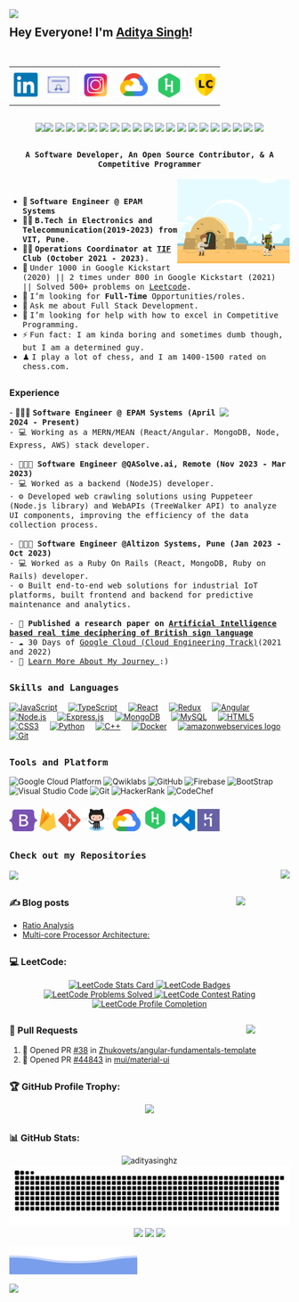 
<img src="https://user-images.githubusercontent.com/74038190/229223156-0cbdaba9-3128-4d8e-8719-b6b4cf741b67.gif" width="50" align="left">
<h2>Hey Everyone! I'm <a href="https://github.com/adityasinghz">Aditya Singh</a>!</h2>

<br>

<table>
  <tr>
    <td align="center"><a href="https://www.linkedin.com/in/adityasinghz/"><img src="https://github.com/adityasinghz/adityasinghz/blob/main/imgs/linkedin-original.svg" width="45px" height="auto" /></a></td>
    <td align="center"><a href="https://github.com/adityasinghz"><img src="https://github.com/adityasinghz/adityasinghz/blob/main/imgs/icons8-certificate-48.png" width="45px" height="auto" /></a></td>
    <td align="center"><a href="https://www.instagram.com/adityasinghz/"><img src="https://github.com/adityasinghz/adityasinghz/blob/main/imgs/instagram.svg" width="60px" height="auto" /></a></td>
    <td align="center"><a href="https://www.cloudskillsboost.google/public_profiles/2ff25928-f3d7-440a-a90f-ddec4b61fbb8"><img src="https://github.com/adityasinghz/adityasinghz/blob/main/imgs/google-cloud-1.svg" width="50px" height="auto" /></a></td>
    <td align="center"><a href="https://www.hackerrank.com/adityasinghz"><img src="https://github.com/adityasinghz/adityasinghz/blob/main/imgs/hackerrank.svg" width="55px" height="auto" /></a></td>
    <td align="center"><a href="https://leetcode.com/u/adityasinghz/"><img src="https://github.com/adityasinghz/adityasinghz/blob/main/imgs/leetcode-logo.png" width="40px" height="auto" /></a></td>
  </tr>
</table>






<br>
<div align="center">
<img src="https://user-images.githubusercontent.com/74038190/212257454-16e3712e-945a-4ca2-b238-408ad0bf87e6.gif" width="100"><img src="https://user-images.githubusercontent.com/74038190/212257472-08e52665-c503-4bd9-aa20-f5a4dae769b5.gif" width="100">
<img src="https://user-images.githubusercontent.com/74038190/212257468-1e9a91f1-b626-4baa-b15d-5c385dfa7ed2.gif" width="100">
<img src="https://user-images.githubusercontent.com/74038190/212257465-7ce8d493-cac5-494e-982a-5a9deb852c4b.gif" width="100">
<img src="https://user-images.githubusercontent.com/74038190/212257463-4d082cb4-7483-4eaf-bc25-6dde2628aabd.gif" width="100">
<img src="https://user-images.githubusercontent.com/74038190/212257460-738ff738-247f-4445-a718-cdd0ca76e2db.gif" width="100">
<img src="https://user-images.githubusercontent.com/74038190/212257467-871d32b7-e401-42e8-a166-fcfd7baa4c6b.gif" width="100">
<img src="https://user-images.githubusercontent.com/74038190/212281756-450d3ffa-9335-4b98-a965-db8a18fee927.gif" width="100">
<img src="https://user-images.githubusercontent.com/74038190/212280805-9bcb336b-8c55-46a8-abf8-ff286ab55472.gif" width="100">
<img src="https://user-images.githubusercontent.com/74038190/212280823-79088828-a258-4a4d-8d6c-96315d5a07af.gif" width="100">
<img src="https://user-images.githubusercontent.com/74038190/212281763-e6ecd7ef-c4aa-45b6-a97c-f33f6bb592bd.gif" width="100">
<img src="https://user-images.githubusercontent.com/74038190/212281775-b468df30-4edc-4bf8-a4ee-f52e1aaddc86.gif" width="100">
<img src="https://user-images.githubusercontent.com/74038190/212281780-0afd9616-8310-46e9-a898-c4f5269f1387.gif" width="100">
  
<img src="https://github.com/Anmol-Baranwal/Cool-GIFs-For-GitHub/assets/74038190/1a797f46-efe4-41e6-9e75-5303e1bbcbfa" width="100">
<img src="https://github.com/Anmol-Baranwal/Cool-GIFs-For-GitHub/assets/74038190/29fd6286-4e7b-4d6c-818f-c4765d5e39a9" width="100">
<img src="https://github.com/Anmol-Baranwal/Cool-GIFs-For-GitHub/assets/74038190/67f477ed-6624-42da-99f0-1a7b1a16eecb" width="100">
<img src="https://github.com/Anmol-Baranwal/Cool-GIFs-For-GitHub/assets/74038190/3c16d4f2-b757-4c70-8f42-43d5dddd2c36" width="100">
<img src="https://github.com/Anmol-Baranwal/Cool-GIFs-For-GitHub/assets/74038190/3fb2cdf6-8920-462e-87a4-95af376418aa" width="100">
<img src="https://github.com/Anmol-Baranwal/Cool-GIFs-For-GitHub/assets/74038190/de038172-e903-4951-926c-755878deb0b4" width="100">
<img src="https://github.com/Anmol-Baranwal/Cool-GIFs-For-GitHub/assets/74038190/398b19b1-9aae-4c1f-8bc0-d172a2c08d68" width="100">
<img src="https://github.com/Anmol-Baranwal/Cool-GIFs-For-GitHub/assets/74038190/e0d299f2-767c-4c21-bd49-90f2a19f1a78" width="100">
</div>

## <p align="center"><h4 align="center"><samp> A Software Developer, An Open Source Contributor, & A Competitive Programmer </samp></h4></p>

<div>
<img align="right" src="https://github.com/adityasinghz/adityasinghz/blob/main/terminal.gif" width="40%"/>
  <br>

- 👷 <samp><b>Software Engineer @ EPAM Systems</b>
- 👨‍🎓 <samp><b>B.Tech in Electronics and Telecommunication(2019-2023) from VIT, Pune</b>.
- 🧑🏽 <samp><b>Operations Coordinator at [TIF](https://www.linkedin.com/company/the-investment-forum-vit-pune/) Club (October 2021 - 2023)</b>.
- 🥇 <samp>Under 1000 in Google Kickstart (2020) || 2 times under 800 in Google Kickstart (2021) || Solved 500+ problems on [Leetcode](https://leetcode.com/u/adityasinghz/).
- 💼 <samp>I’m looking for **Full-Time** Opportunities/roles.
- 💬 <samp>Ask me about Full Stack Development.
- 🤔 <samp>I’m looking for help with how to excel in Competitive Programming.
- ⚡ <samp>Fun fact: I am kinda boring and sometimes dumb though, but I am a determined guy.
- ♟ <samp>I play a lot of chess, and I am 1400-1500 rated on chess.com.
</div>

##

<div>
  <h3 align="left">Experience</h3>
  <div>
    <img
      align="right"
      src="https://user-images.githubusercontent.com/74038190/235224431-e8c8c12e-6826-47f1-89fb-2ddad83b3abf.gif"
      width="25%"
    />
    <p>
      - 👨🏾‍💻 <samp><b>Software Engineer @ EPAM Systems (April 2024 - Present)</b><br>
      - 💻 Working as a MERN/MEAN (React/Angular. MongoDB, Node, Express, AWS) stack developer.<br>
      <br>
      - 👨🏾‍💻 <b>Software Engineer @QASolve.ai, Remote (Nov 2023 - Mar 2023)</b><br>
      - 💻 Worked as a backend (NodeJS) developer.<br>
      - ⚙  Developed web crawling solutions using Puppeteer (Node.js library) and WebAPIs (TreeWalker API) to analyze UI components, improving the efficiency of the data collection process.<br>
      <br>
      - 👨🏾‍💻 <b>Software Engineer @Altizon Systems, Pune (Jan 2023 - Oct 2023)</b><br>
      - 💻 Worked as a Ruby On Rails (React, MongoDB, Ruby on Rails) developer.<br>
      - ⚙  Built end-to-end web solutions for industrial IoT platforms, built frontend and backend for predictive maintenance and analytics.<br>
      <br>
      - 🔬 <b>Published a research paper on 
        <a href="https://pubs.aip.org/aip/acp/article-abstract/2851/1/040004/2921927/Artificial-intelligence-based-real-time?redirectedFrom=fulltex" target="_blank">
          Artificial Intelligence based real time deciphering of British sign language
        </a></b><br>
      - ☁ 30 Days of  <a href="https://www.cloudskillsboost.google/public_profiles/2ff25928-f3d7-440a-a90f-ddec4b61fbb8">Google Cloud (Cloud Engineering Track)</a>(2021 and 2022)<br>
      - 🔗 <a href="https://github.com/adityasinghz/adityasinghz/blob/main/AdityaSWE_2023grad.pdf" target="_blank">
          Learn More About My Journey
        </a>:)
    </p>
  </div>
</div>




##
<h3><b><samp>Skills and Languages</samp></b></h3>
<span>
<div align="left">
  <a href="https://www.linkedin.com/learning/certificates/bcebde4090f25e03501b47185896ecb13c1836f30d4588dcb0ca21658dfa1f90?u=2113185"><img src="https://cdn.jsdelivr.net/gh/devicons/devicon/icons/javascript/javascript-original.svg" height="30" alt="JavaScript" /></a>
  <img width="12" />
  <a href="https://www.linkedin.com/learning/certificates/338fcea9510065117e46487bd6e1197bf9920f276a9e4cb5b3ed7ae885939f2f?u=2113185"><img src="https://cdn.jsdelivr.net/gh/devicons/devicon/icons/typescript/typescript-original.svg" height="30" alt="TypeScript" /></a>
  <img width="12" />
  <a href="#"><img src="https://cdn.jsdelivr.net/gh/devicons/devicon/icons/react/react-original.svg" height="30" alt="React" /></a>
  <img width="12" />
  <a href="#"><img src="https://cdn.jsdelivr.net/gh/devicons/devicon/icons/redux/redux-original.svg" height="30" alt="Redux" /></a>
  <img width="12" />
  <a href="#"><img src="https://cdn.jsdelivr.net/gh/devicons/devicon/icons/angularjs/angularjs-original.svg" height="30" alt="Angular" /></a>
  <img width="12" />
  <a href="#"><img src="https://cdn.jsdelivr.net/gh/devicons/devicon/icons/nodejs/nodejs-original.svg" height="30" alt="Node.js" /></a>
  <img width="12" />
  <a href="#"><img src="https://cdn.jsdelivr.net/gh/devicons/devicon/icons/express/express-original-wordmark.svg" height="30" alt="Express.js" /></a>
  <img width="12" />
  <a href="#"><img src="https://cdn.jsdelivr.net/gh/devicons/devicon/icons/mongodb/mongodb-original.svg" height="30" alt="MongoDB" /></a>
  <img width="12" />
  <a href="https://www.hackerrank.com/certificates/9609cc5f0425"><img src="https://cdn.jsdelivr.net/gh/devicons/devicon/icons/mysql/mysql-original.svg" height="30" alt="MySQL" /></a>
  <img width="12" />
  <a href="#"><img src="https://cdn.jsdelivr.net/gh/devicons/devicon/icons/html5/html5-original.svg" height="30" alt="HTML5" /></a>
  <img width="12" />
  <a href="#"><img src="https://cdn.jsdelivr.net/gh/devicons/devicon/icons/css3/css3-original.svg" height="30" alt="CSS3" /></a>
  <img width="12" />
  <a href="#"><img src="https://cdn.jsdelivr.net/gh/devicons/devicon/icons/python/python-original.svg" height="30" alt="Python" /></a>
  <img width="12" />
  <a href="https://www.udemy.com/certificate/UC-7be94a82-375f-42f9-a084-476a1017cf30/"><img src="https://cdn.jsdelivr.net/gh/devicons/devicon/icons/cplusplus/cplusplus-original.svg" height="30" alt="C++" /></a>
  <img width="12" />
  <a href="#"><img src="https://cdn.jsdelivr.net/gh/devicons/devicon/icons/docker/docker-original.svg" height="30" alt="Docker" /></a>
  <img width="12" />
  <a href="https://www.credly.com/badges/c57ca0a8-9cb3-46cd-b9a7-54bad69f8204/public_url"><img src="https://cdn.jsdelivr.net/gh/devicons/devicon/icons/amazonwebservices/amazonwebservices-line-wordmark.svg" height="30" alt="amazonwebservices logo"  /></a>
  <img width="12" />
  <a href="https://www.linkedin.com/learning/certificates/bfd79d4fb61fecae3aff3f7ecb35f2eb7d1d38ea20f00e9bb4b3d49a88620e22?u=2113185"><img src="https://cdn.jsdelivr.net/gh/devicons/devicon/icons/git/git-original.svg" height="30" alt="Git" /></a>
</div>
  </span>
    
##

<h3><b><samp>Tools and Platform</samp></b></h3>


![Google Cloud Platform](https://img.shields.io/badge/Google_Cloud-4285F4?style=flat-square&logo=google-cloud&logoColor=white)
![Qwiklabs](https://img.shields.io/badge/Qwiklabs-F5CD0E?style=flat-square&logo=Qwiklabs&logoColor=800000)
![GitHub](https://img.shields.io/badge/GitHub-181717?style=flat-square&logo=github)
![Firebase](https://img.shields.io/badge/Firebase-ffcb2c?style=flat-square&logo=Firebase&logoColor=DD1100)
![BootStrap](https://img.shields.io/badge/Bootstrap-7952B3?style=flat-square&logo=bootstrap&logoColor=white)
![Visual Studio Code](https://img.shields.io/badge/Visual_Studio_Code-007ACC?style=flat-square&logo=Visual-Studio-Code&logoColor=white)
![Git](https://img.shields.io/badge/Git-F05032?style=flat-square&logo=Git&logoColor=white)
![HackerRank](https://img.shields.io/badge/HackerRank-107C10?style=flat-square&logo=HackerRank&logoColor=black)
![CodeChef](https://img.shields.io/badge/CodeChef-5B4638?style=flat-square&logo=CodeChef&logoColor=white)
  
<span>
<img src="https://github.com/adityasinghz/adityasinghz/blob/main/imgs/bootstrap-5-1.svg" alt="drawing" width="50"/>
<img src="https://github.com/adityasinghz/adityasinghz/blob/main/imgs/firebase-1.svg" alt="drawing" width="30"/>
<img src="https://github.com/adityasinghz/adityasinghz/blob/main/imgs/git-icon.svg" alt="drawing" width="40"/>
<img src="https://github.com/adityasinghz/adityasinghz/blob/main/imgs/Octocat.png" alt="drawing" width="50"/>
<img src="https://github.com/adityasinghz/adityasinghz/blob/main/imgs/google-cloud-1.svg" alt="drawing" width="50"/>
<img src="https://github.com/adityasinghz/adityasinghz/blob/main/imgs/hackerrank.svg" alt="drawing" width="50"/>
<img src="https://github.com/adityasinghz/adityasinghz/blob/main/imgs/visual-studio-code.svg" alt="drawing" width="40"/>
<img src="https://github.com/adityasinghz/adityasinghz/blob/main/imgs/heroku-4.svg" alt="drawing" width="40"/>
</span>

##
  
<h3><b><samp>Check out my Repositories</samp></b></h3>

<span>
<a href="https://github.com/adityasinghz/Artificial-Intelligence-based-Real-Time-Deciphering-of-British-Sign-Language">
  <img align="right" src="https://github-readme-stats.vercel.app/api/pin/?username=adityasinghz&repo=Artificial-Intelligence-based-Real-Time-Deciphering-of-British-Sign-Language" />
</a>
<a href="https://github.com/adityasinghz/Review-Analysis-with-BERT-Neural-Network-and-Python">
  <img align="center" src="https://github-readme-stats.vercel.app/api/pin/?username=adityasinghz&repo=Review-Analysis-with-BERT-Neural-Network-and-Python" />
</a>
  </span>
  
##

<img 
src="https://github.com/Anmol-Baranwal/Cool-GIFs-For-GitHub/assets/74038190/8aa99f6c-267d-4977-9cd3-1a4c11675863" 
width="19%"
align="right"
/>
### ✍️ Blog posts
<!-- BLOG-POST-LIST:START -->
- [Ratio Analysis](https://medium.com/@adityasinghz/ratio-analysis-8c335dc3a6cc?source=rss-ae008365e35a------2)
- [Multi-core Processor Architecture:](https://medium.com/@adityasinghz/multi-core-processor-architecture-7580bc347042?source=rss-ae008365e35a------2)
<!-- BLOG-POST-LIST:END -->


##

### 💻 LeetCode:
<div align="center">
  <a href="https://leetcode.com/adityasinghz/">
    <img src="https://leetcard.jacoblin.cool/adityasinghz?theme=dark&font=Baloo%20Chettan&ext=contest" width="45%" alt="LeetCode Stats Card" />
    <img src="https://leetcode-badge-showcase.vercel.app/api?username=adityasinghz&&filter=submission&theme=dark" alt="LeetCode Badges" width="45%" />
  </a>
</div>
  <div align="center" width="100%">
  <a href="https://leetcode.com/adityasinghz/">
    <!-- Badge 1: Problem Solving -->
    <img src="https://img.shields.io/badge/Problems%20Solved-500+-yellow?style=for-the-badge&logo=leetcode" alt="LeetCode Problems Solved" />
  </a>
  <a href="https://leetcode.com/adityasinghz/">
    <!-- Badge 2: Contest Rating -->
    <img src="https://img.shields.io/badge/Contest%20Rating-1400%2B-orange?style=for-the-badge&logo=leetcode" alt="LeetCode Contest Rating" />
  </a>
  <a href="https://leetcode.com/adityasinghz/">
    <!-- Badge 3: Profile Completion -->
    <img src="https://img.shields.io/badge/Profile%20Completion-100%25-brightgreen?style=for-the-badge&logo=leetcode" alt="LeetCode Profile Completion" />
  </a>
</div>

##

<img
align="right"
src="https://github.com/Anmol-Baranwal/Cool-GIFs-For-GitHub/assets/74038190/491e3e44-11a0-487a-b07b-717f677bbe4a"
width="15.5%"
/>

### 🔀 Pull Requests
<!--START_SECTION:activity-->
1. 💪 Opened PR [#38](https://github.com/Zhukovets/angular-fundamentals-template/pull/38) in [Zhukovets/angular-fundamentals-template](https://github.com/Zhukovets/angular-fundamentals-template)
2. 💪 Opened PR [#44843](https://github.com/mui/material-ui/pull/44843) in [mui/material-ui](https://github.com/mui/material-ui)
<!--END_SECTION:activity-->
##

 ### 🏆 GitHub Profile Trophy:
 <p align="center">
 <a href="https://github.com/ryo-ma/github-profile-trophy">
   <img width=800 src="https://github-profile-trophy.vercel.app/?username=adityasinghz&column=8&theme=dark&no-frame=true&no-bg=true"/>
 </a>
 </p>

##



### 📊 GitHub Stats:


<div align="center"><img src="https://github-readme-stats.vercel.app/api?username=adityasinghz&show_icons=true&theme=gotham" alt="adityasinghz" width="70%"/></div>

<div align="center">
  <picture>
  <source media="(prefers-color-scheme: dark)" srcset="https://raw.githubusercontent.com/adityasinghz/adityasinghz/output/github-snake-dark.svg" />
  <source media="(prefers-color-scheme: light)" srcset="https://raw.githubusercontent.com/adityasinghz/adityasinghz/output/github-snake.svg" />
  <img alt="github-snake" src="https://raw.githubusercontent.com/adityasinghz/adityasinghz/output/github-snake.svg" />
</picture>
</div>
<div align="center">
  <img src="https://user-images.githubusercontent.com/74038190/213866269-5d00981c-7c98-46d7-8a8e-16f462f15227.gif" width="200" />
  <img src="https://user-images.githubusercontent.com/74038190/213866269-5d00981c-7c98-46d7-8a8e-16f462f15227.gif" width="200" />
  <img src="https://user-images.githubusercontent.com/74038190/213866269-5d00981c-7c98-46d7-8a8e-16f462f15227.gif" width="200" />
</div>

![](https://github.com/adityasinghz/adityasinghz/blob/main/imgs/bottom_header.svg)

<img src="https://user-images.githubusercontent.com/74038190/212284158-e840e285-664b-44d7-b79b-e264b5e54825.gif" width="100%">
